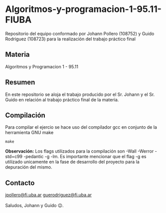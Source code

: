 # Algoritmos-y-programacion-1-95.11-FIUBA
Repositorio del equipo conformado por Johann Pollero (108752) y Guido Rodriguez (108723) para la realización del trabajo práctico final
## Materia
Algoritmos y Programacion 1 - 95.11
## Resumen
En este repositorio se aloja el trabajo producido por el Sr. Johann y el Sr. Guido en relación al trabajo práctico final de la materia.
## Compilación
Para compilar el ejercio se hace uso del compilador gcc en conjunto de la herramienta GNU make
```c
make
```
**Observación:** Los flags utilizados para la compilación son -Wall -Werror -std=c99 -pedantic -g -lm. Es importante mencionar que el flag -g es utilizado unicamente en la fase de desarrollo del proyecto para la depuración del mismo.
## Contacto
jpollero@fi.uba.ar
guerodriguez@fi.uba.ar
<br/><br/>Saludos, Johann y Guido 😉.
